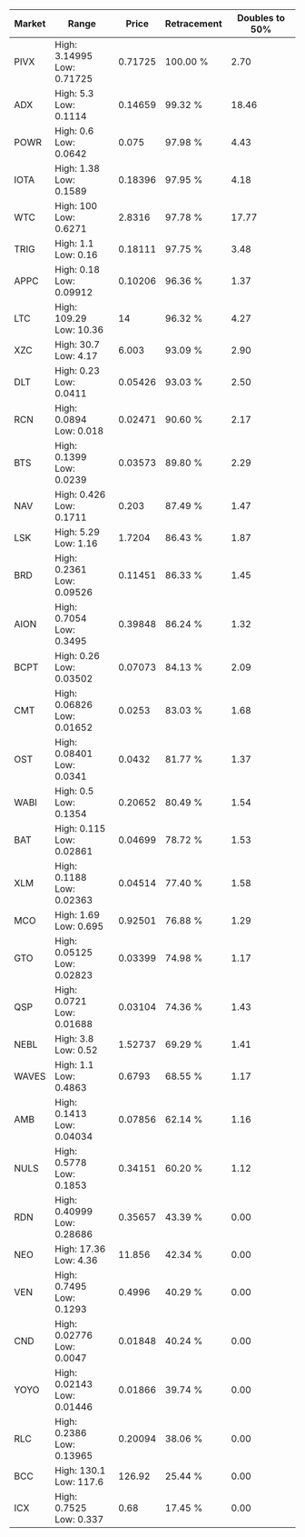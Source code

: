| Market | Range | Price| Retracement | Doubles to 50% |
| --- | --- | --- | --- | --- |
| PIVX | High: 3.14995<br />Low: 0.71725 | 0.71725 | 100.00 % | 2.70 |
| ADX | High: 5.3<br />Low: 0.1114 | 0.14659 | 99.32 % | 18.46 |
| POWR | High: 0.6<br />Low: 0.0642 | 0.075 | 97.98 % | 4.43 |
| IOTA | High: 1.38<br />Low: 0.1589 | 0.18396 | 97.95 % | 4.18 |
| WTC | High: 100<br />Low: 0.6271 | 2.8316 | 97.78 % | 17.77 |
| TRIG | High: 1.1<br />Low: 0.16 | 0.18111 | 97.75 % | 3.48 |
| APPC | High: 0.18<br />Low: 0.09912 | 0.10206 | 96.36 % | 1.37 |
| LTC | High: 109.29<br />Low: 10.36 | 14 | 96.32 % | 4.27 |
| XZC | High: 30.7<br />Low: 4.17 | 6.003 | 93.09 % | 2.90 |
| DLT | High: 0.23<br />Low: 0.0411 | 0.05426 | 93.03 % | 2.50 |
| RCN | High: 0.0894<br />Low: 0.018 | 0.02471 | 90.60 % | 2.17 |
| BTS | High: 0.1399<br />Low: 0.0239 | 0.03573 | 89.80 % | 2.29 |
| NAV | High: 0.426<br />Low: 0.1711 | 0.203 | 87.49 % | 1.47 |
| LSK | High: 5.29<br />Low: 1.16 | 1.7204 | 86.43 % | 1.87 |
| BRD | High: 0.2361<br />Low: 0.09526 | 0.11451 | 86.33 % | 1.45 |
| AION | High: 0.7054<br />Low: 0.3495 | 0.39848 | 86.24 % | 1.32 |
| BCPT | High: 0.26<br />Low: 0.03502 | 0.07073 | 84.13 % | 2.09 |
| CMT | High: 0.06826<br />Low: 0.01652 | 0.0253 | 83.03 % | 1.68 |
| OST | High: 0.08401<br />Low: 0.0341 | 0.0432 | 81.77 % | 1.37 |
| WABI | High: 0.5<br />Low: 0.1354 | 0.20652 | 80.49 % | 1.54 |
| BAT | High: 0.115<br />Low: 0.02861 | 0.04699 | 78.72 % | 1.53 |
| XLM | High: 0.1188<br />Low: 0.02363 | 0.04514 | 77.40 % | 1.58 |
| MCO | High: 1.69<br />Low: 0.695 | 0.92501 | 76.88 % | 1.29 |
| GTO | High: 0.05125<br />Low: 0.02823 | 0.03399 | 74.98 % | 1.17 |
| QSP | High: 0.0721<br />Low: 0.01688 | 0.03104 | 74.36 % | 1.43 |
| NEBL | High: 3.8<br />Low: 0.52 | 1.52737 | 69.29 % | 1.41 |
| WAVES | High: 1.1<br />Low: 0.4863 | 0.6793 | 68.55 % | 1.17 |
| AMB | High: 0.1413<br />Low: 0.04034 | 0.07856 | 62.14 % | 1.16 |
| NULS | High: 0.5778<br />Low: 0.1853 | 0.34151 | 60.20 % | 1.12 |
| RDN | High: 0.40999<br />Low: 0.28686 | 0.35657 | 43.39 % | 0.00 |
| NEO | High: 17.36<br />Low: 4.36 | 11.856 | 42.34 % | 0.00 |
| VEN | High: 0.7495<br />Low: 0.1293 | 0.4996 | 40.29 % | 0.00 |
| CND | High: 0.02776<br />Low: 0.0047 | 0.01848 | 40.24 % | 0.00 |
| YOYO | High: 0.02143<br />Low: 0.01446 | 0.01866 | 39.74 % | 0.00 |
| RLC | High: 0.2386<br />Low: 0.13965 | 0.20094 | 38.06 % | 0.00 |
| BCC | High: 130.1<br />Low: 117.6 | 126.92 | 25.44 % | 0.00 |
| ICX | High: 0.7525<br />Low: 0.337 | 0.68 | 17.45 % | 0.00 |
